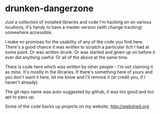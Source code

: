 drunken-dangerzone
==================

Just a collection of installed libraries and code I'm hacking on on various locations, it's handy to have a master version (with change tracking) somewhere accessible. 

I make no promises for the usability of any of the code you find here. There's a good chance it was written to scratch a particular itch I had at some point. Or was written drunk. Or was started and given up on before it ever did anything useful. Or all of the above at the same time.

There is code here which was written by other people - I'm not claiming it as mine. It's mostly in the libraries. If there's something here of yours and you don't want it here, let me know and I'll remove it (or credit you, if I haven't already).

The git repo name was auto-suggested by github, it was too good and too apt to pass up.

Some of the code backs up projects on my website, http://webshed.org

